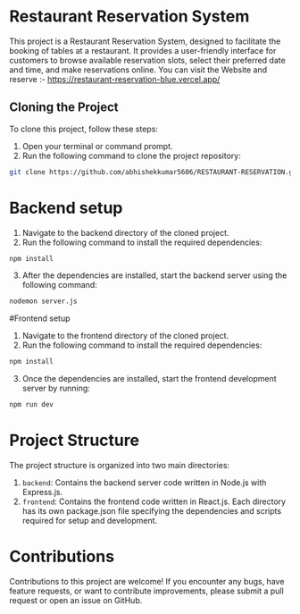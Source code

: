 # Restaurant Reservation System

This project is a Restaurant Reservation System, designed to facilitate the booking of tables at a restaurant. It provides a user-friendly interface for customers to browse available reservation slots, select their preferred date and time, and make reservations online.
You can visit the Website and reserve :- https://restaurant-reservation-blue.vercel.app/

## Cloning the Project

To clone this project, follow these steps:

1. Open your terminal or command prompt.
2. Run the following command to clone the project repository:

```bash
git clone https://github.com/abhishekkumar5606/RESTAURANT-RESERVATION.git
```
# Backend setup

1. Navigate to the backend directory of the cloned project.
2. Run the following command to install the required dependencies:
```bash
npm install
```
3. After the dependencies are installed, start the backend server using the following command:
```bash
nodemon server.js
```

#Frontend setup

1. Navigate to the frontend directory of the cloned project.
2. Run the following command to install the required dependencies:
```bash
npm install
```
3. Once the dependencies are installed, start the frontend development server by running:
```bash
npm run dev
```

# Project Structure
The project structure is organized into two main directories:

1. `backend`: Contains the backend server code written in Node.js with Express.js.
2. `frontend`: Contains the frontend code written in React.js.
Each directory has its own package.json file specifying the dependencies and scripts required for setup and development.

# Contributions
Contributions to this project are welcome! If you encounter any bugs, have feature requests, or want to contribute improvements, please submit a pull request or open an issue on GitHub.
